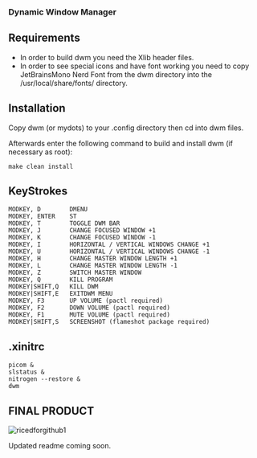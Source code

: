 ### Dynamic Window Manager

Requirements
------------
- In order to build dwm you need the Xlib header files.
- In order to see special icons and have font working you need to copy JetBrainsMono Nerd Font from the dwm directory into the /usr/local/share/fonts/ directory.


Installation
------------
Copy dwm (or mydots) to your .config directory then cd into dwm files.

Afterwards enter the following command to build and install dwm (if
necessary as root):

    make clean install

KeyStrokes
----------
```
MODKEY, D        DMENU
MODKEY, ENTER    ST
MODKEY, T        TOGGLE DWM BAR
MODKEY, J        CHANGE FOCUSED WINDOW +1
MODKEY, K        CHANGE FOCUSED WINDOW -1
MODKEY, I        HORIZONTAL / VERTICAL WINDOWS CHANGE +1
MODKEY, U        HORIZONTAL / VERTICAL WINDOWS CHANGE -1
MODKEY, H        CHANGE MASTER WINDOW LENGTH +1
MODKEY, L        CHANGE MASTER WINDOW LENGTH -1
MODKEY, Z        SWITCH MASTER WINDOW
MODKEY, Q        KILL PROGRAM
MODKEY|SHIFT,Q   KILL DWM
MODKEY|SHIFT,E   EXITDWM MENU
MODKEY, F3       UP VOLUME (pactl required)
MODKEY, F2       DOWN VOLUME (pactl required)
MODKEY, F1       MUTE VOLUME (pactl required)
MODKEY|SHIFT,S   SCREENSHOT (flameshot package required)
```

.xinitrc
--------
```
picom &
slstatus &
nitrogen --restore &
dwm
```



FINAL PRODUCT
-------------

![ricedforgithub1](https://github.com/user-attachments/assets/8a720962-32cb-407f-9a54-9dd1e13973a2)


Updated readme coming soon.
